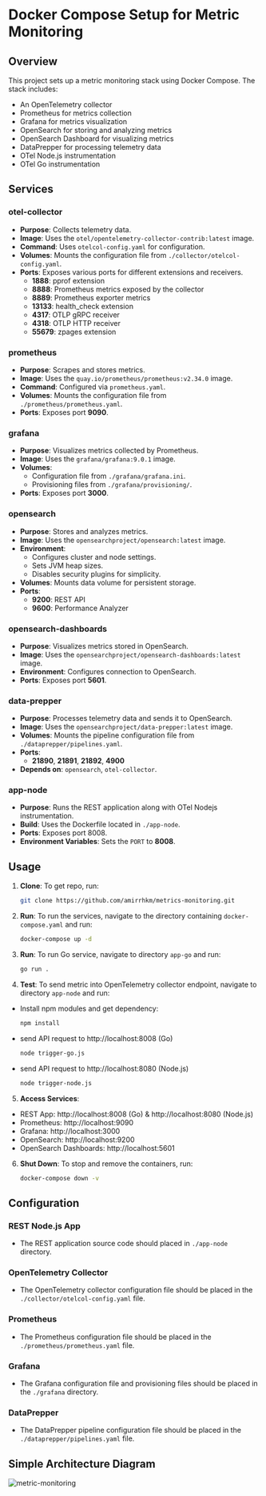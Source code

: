 # Docker Compose Setup for Metric Monitoring

## Overview

This project sets up a metric monitoring stack using Docker Compose. The stack includes:
- An OpenTelemetry collector
- Prometheus for metrics collection
- Grafana for metrics visualization
- OpenSearch for storing and analyzing metrics
- OpenSearch Dashboard for visualizing metrics
- DataPrepper for processing telemetry data
- OTel Node.js instrumentation
- OTel Go instrumentation

## Services

### otel-collector
- **Purpose**: Collects telemetry data.
- **Image**: Uses the `otel/opentelemetry-collector-contrib:latest` image.
- **Command**: Uses `otelcol-config.yaml` for configuration.
- **Volumes**: Mounts the configuration file from `./collector/otelcol-config.yaml`.
- **Ports**: Exposes various ports for different extensions and receivers.
   - **1888**: pprof extension
   - **8888**: Prometheus metrics exposed by the collector
   - **8889**: Prometheus exporter metrics
   - **13133**: health_check extension
   - **4317**: OTLP gRPC receiver
   - **4318**: OTLP HTTP receiver
   - **55679**: zpages extension

### prometheus
- **Purpose**: Scrapes and stores metrics.
- **Image**: Uses the `quay.io/prometheus/prometheus:v2.34.0` image.
- **Command**: Configured via `prometheus.yaml`.
- **Volumes**: Mounts the configuration file from `./prometheus/prometheus.yaml`.
- **Ports**: Exposes port **9090**.

### grafana
- **Purpose**: Visualizes metrics collected by Prometheus.
- **Image**: Uses the `grafana/grafana:9.0.1` image.
- **Volumes**: 
  - Configuration file from `./grafana/grafana.ini`.
  - Provisioning files from `./grafana/provisioning/`.
- **Ports**: Exposes port **3000**.

### opensearch
- **Purpose**: Stores and analyzes metrics.
- **Image**: Uses the `opensearchproject/opensearch:latest` image.
- **Environment**:
  - Configures cluster and node settings.
  - Sets JVM heap sizes.
  - Disables security plugins for simplicity.
- **Volumes**: Mounts data volume for persistent storage.
- **Ports**: 
  - **9200**: REST API
  - **9600**: Performance Analyzer

### opensearch-dashboards
- **Purpose**: Visualizes metrics stored in OpenSearch.
- **Image**: Uses the `opensearchproject/opensearch-dashboards:latest` image.
- **Environment**: Configures connection to OpenSearch.
- **Ports**: Exposes port **5601**.

### data-prepper
- **Purpose**: Processes telemetry data and sends it to OpenSearch.
- **Image**: Uses the `opensearchproject/data-prepper:latest` image.
- **Volumes**: Mounts the pipeline configuration file from `./dataprepper/pipelines.yaml`.
- **Ports**: 
  - **21890**, **21891**, **21892**, **4900**
- **Depends on**: `opensearch`, `otel-collector`.

### app-node
- **Purpose**: Runs the REST application along with OTel Nodejs instrumentation.
- **Build**: Uses the Dockerfile located in `./app-node`.
- **Ports**: Exposes port 8008.
- **Environment Variables**: Sets the `PORT` to **8008**.

## Usage
1. **Clone**: To get repo, run:
   ```sh
   git clone https://github.com/amirrhkm/metrics-monitoring.git
   ```

2. **Run**: To run the services, navigate to the directory containing `docker-compose.yaml` and run:
   ```sh
   docker-compose up -d
   ```
   
3. **Run**: To run Go service, navigate to directory `app-go` and run:
   ```sh
   go run .
   ```
 
4. **Test**: To send metric into OpenTelemetry collector endpoint, navigate to directory `app-node` and run:
- Install npm modules and get dependency:
   ```sh
   npm install
   ```
- send API request to http://localhost:8008 (Go)
   ```sh
   node trigger-go.js
   ```
- send API request to http://localhost:8080 (Node.js)
   ```sh
   node trigger-node.js
   ```

5. **Access Services**:
- REST App: http://localhost:8008 (Go) & http://localhost:8080 (Node.js)
- Prometheus: http://localhost:9090
- Grafana: http://localhost:3000
- OpenSearch: http://localhost:9200
- OpenSearch Dashboards: http://localhost:5601

6. **Shut Down**: To stop and remove the containers, run:
   ```sh
   docker-compose down -v
   ```

## Configuration

### REST Node.js App
- The REST application source code should placed in `./app-node` directory.

### OpenTelemetry Collector
- The OpenTelemetry collector configuration file should be placed in the `./collector/otelcol-config.yaml` file.

### Prometheus
- The Prometheus configuration file should be placed in the `./prometheus/prometheus.yaml` file.

### Grafana
- The Grafana configuration file and provisioning files should be placed in the `./grafana` directory.

###  DataPrepper
- The DataPrepper pipeline configuration file should be placed in the `./dataprepper/pipelines.yaml` file.

## Simple Architecture Diagram
![metric-monitoring](https://github.com/amirrhkm/metrics-monitoring/assets/152793780/f0b8bfb4-6287-4e63-b70d-e5c49da97f6a)





